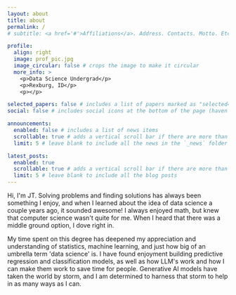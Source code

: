 ```yaml
---
layout: about
title: about
permalink: /
# subtitle: <a href='#'>Affiliations</a>. Address. Contacts. Motto. Etc.

profile:
  align: right
  image: prof_pic.jpg
  image_circular: false # crops the image to make it circular
  more_info: >
    <p>Data Science Undergrad</p>
    <p>Rexburg, ID</p>
    <p></p>

selected_papers: false # includes a list of papers marked as "selected={true}"
social: false # includes social icons at the bottom of the page (haven't customized these yet)

announcements:
  enabled: false # includes a list of news items
  scrollable: true # adds a vertical scroll bar if there are more than 3 news items
  limit: 5 # leave blank to include all the news in the `_news` folder

latest_posts:
  enabled: true
  scrollable: true # adds a vertical scroll bar if there are more than 3 new posts items
  limit: 5 # leave blank to include all the blog posts
---
```


Hi, I'm JT. Solving problems and finding solutions has always been something I enjoy, and when I learned about the idea of data science a couple years ago, it sounded awesome! I always enjoyed math, but knew that computer science wasn't quite for me. When I heard that there was a middle ground option, I dove right in. 

My time spent on this degree has deepened my appreciation and understanding of statistics, machine learning, and just how big of an umbrella term 'data science' is. I have found enjoyment building predictive regression and classification models, as well as how LLM's work and how I can make them work to save time for people. Generative AI models have taken the world by storm, and I am determined to harness that storm to help in as many ways as I can.


